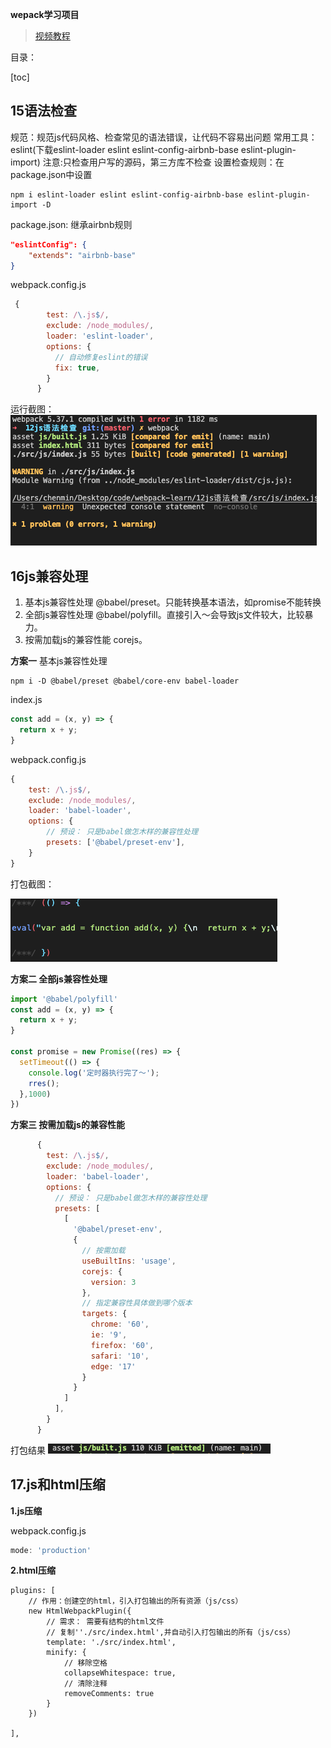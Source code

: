 
**wepack学习项目**
> [视频教程](https://www.bilibili.com/video/BV1e7411j7T5)

目录：

[toc]

## 15语法检查

规范：规范js代码风格、检查常见的语法错误，让代码不容易出问题
常用工具：eslint(下载eslint-loader eslint eslint-config-airbnb-base eslint-plugin-import)
注意:只检查用户写的源码，第三方库不检查
设置检查规则：在package.json中设置

```
npm i eslint-loader eslint eslint-config-airbnb-base eslint-plugin-import -D
```


package.json: 继承airbnb规则
```json
"eslintConfig": {
    "extends": "airbnb-base"
}
```

webpack.config.js
```js
 {
        test: /\.js$/,
        exclude: /node_modules/,
        loader: 'eslint-loader',
        options: {
          // 自动修复eslint的错误
          fix: true,
        }
      }
```

运行截图：
![image](./12js语法检查/img1.png)


## 16js兼容处理

1. 基本js兼容性处理 @babel/preset。只能转换基本语法，如promise不能转换
2. 全部js兼容性处理 @babel/polyfill。直接引入～会导致js文件较大，比较暴力。
3. 按需加载js的兼容性能 corejs。

**方案一** 基本js兼容性处理
```
npm i -D @babel/preset @babel/core-env babel-loader
```

index.js

```js
const add = (x, y) => {
  return x + y;
}
```

webpack.config.js
```js
{
    test: /\.js$/,
    exclude: /node_modules/,
    loader: 'babel-loader',
    options: {
        // 预设： 只是babel做怎木样的兼容性处理
        presets: ['@babel/preset-env'],
    }
}
```


打包截图：

![](/13js兼容性处理/img1.png)

**方案二 全部js兼容性处理**
```js
import '@babel/polyfill'
const add = (x, y) => {
  return x + y;
}

const promise = new Promise((res) => {
  setTimeout(() => {
    console.log('定时器执行完了～');
    rres();
  },1000)
})
```

**方案三 按需加载js的兼容性能**
```js
      {
        test: /\.js$/,
        exclude: /node_modules/,
        loader: 'babel-loader',
        options: {
          // 预设： 只是babel做怎木样的兼容性处理
          presets: [
            [
              '@babel/preset-env',
              {
                // 按需加载
                useBuiltIns: 'usage',
                corejs: {
                  version: 3
                },
                // 指定兼容性具体做到哪个版本
                targets: {
                  chrome: '60',
                  ie: '9',
                  firefox: '60',
                  safari: '10',
                  edge: '17'
                }
              }
            ]
          ],
        }
      }
```

打包结果
![](./13js兼容性处理/img2.png)

## 17.js和html压缩

**1.js压缩**

webpack.config.js

```js
mode: 'production'
```

**2.html压缩**

```
plugins: [
    // 作用：创建空的html，引入打包输出的所有资源（js/css）
    new HtmlWebpackPlugin({
        // 需求： 需要有结构的html文件
        // 复制''./src/index.html',并自动引入打包输出的所有（js/css）
        template: './src/index.html',
        minify: {
            // 移除空格
            collapseWhitespace: true,
            // 清除注释
            removeComments: true
        }
    })

],
```

